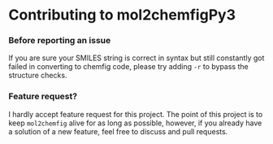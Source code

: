 # Contributing to mol2chemfigPy3

### Before reporting an issue
If you are sure your SMILES string is correct in syntax but still constantly got failed in converting to chemfig code, please try adding `-r` to bypass the structure checks.

### Feature request?
I hardly accept feature request for this project. The point of this project is to keep `mol2chemfig` alive for as long as possible, however, if you already have a solution of a new feature, feel free to discuss and pull requests.
